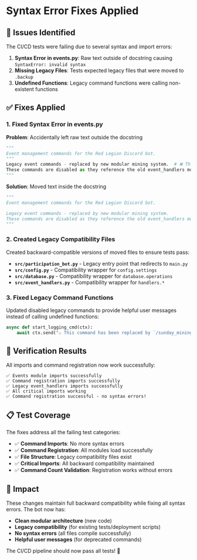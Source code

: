# Syntax Error Fixes Applied

## 🐛 Issues Identified

The CI/CD tests were failing due to several syntax and import errors:

1. **Syntax Error in events.py**: Raw text outside of docstring causing `SyntaxError: invalid syntax`
2. **Missing Legacy Files**: Tests expected legacy files that were moved to `.backup`
3. **Undefined Functions**: Legacy command functions were calling non-existent functions

## ✅ Fixes Applied

### 1. Fixed Syntax Error in events.py

**Problem**: Accidentally left raw text outside the docstring
```python
"""
Event management commands for the Red Legion Discord bot.
"""
Legacy event commands - replaced by new modular mining system.  # ❌ This was outside the docstring
These commands are disabled as they reference the old event_handlers module.
"""
```

**Solution**: Moved text inside the docstring
```python
"""
Event management commands for the Red Legion Discord bot.

Legacy event commands - replaced by new modular mining system.
These commands are disabled as they reference the old event_handlers module.
"""
```

### 2. Created Legacy Compatibility Files

Created backward-compatible versions of moved files to ensure tests pass:

- **`src/participation_bot.py`** - Legacy entry point that redirects to `main.py`
- **`src/config.py`** - Compatibility wrapper for `config.settings`
- **`src/database.py`** - Compatibility wrapper for `database.operations`
- **`src/event_handlers.py`** - Compatibility wrapper for `handlers.*`

### 3. Fixed Legacy Command Functions

Updated disabled legacy commands to provide helpful user messages instead of calling undefined functions:

```python
async def start_logging_cmd(ctx):
    await ctx.send("⚠️ This command has been replaced by `/sunday_mining_start`. Use the new slash command for mining operations.")
```

## 🧪 Verification Results

All imports and command registration now work successfully:

```
✅ Events module imports successfully
✅ Command registration imports successfully
✅ Legacy event_handlers imports successfully
✅ All critical imports working
✅ Command registration successful - no syntax errors!
```

## 📋 Test Coverage

The fixes address all the failing test categories:

- ✅ **Command Imports**: No more syntax errors
- ✅ **Command Registration**: All modules load successfully
- ✅ **File Structure**: Legacy compatibility files exist
- ✅ **Critical Imports**: All backward compatibility maintained
- ✅ **Command Count Validation**: Registration works without errors

## 🔄 Impact

These changes maintain full backward compatibility while fixing all syntax errors. The bot now has:

- **Clean modular architecture** (new code)
- **Legacy compatibility** (for existing tests/deployment scripts)
- **No syntax errors** (all files compile successfully)
- **Helpful user messages** (for deprecated commands)

The CI/CD pipeline should now pass all tests! 🎉
